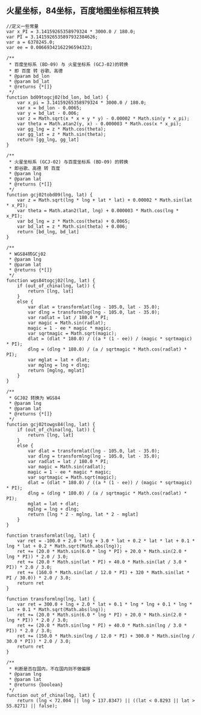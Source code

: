 ## 火星坐标，84坐标，百度地图坐标相互转换

    //定义一些常量
    var x_PI = 3.14159265358979324 * 3000.0 / 180.0;
    var PI = 3.1415926535897932384626;
    var a = 6378245.0;
    var ee = 0.00669342162296594323;
    
    /**
     * 百度坐标系 (BD-09) 与 火星坐标系 (GCJ-02)的转换
     * 即 百度 转 谷歌、高德
     * @param bd_lon
     * @param bd_lat
     * @returns {*[]}
     */
    function bd09togcj02(bd_lon, bd_lat) {
        var x_pi = 3.14159265358979324 * 3000.0 / 180.0;
        var x = bd_lon - 0.0065;
        var y = bd_lat - 0.006;
        var z = Math.sqrt(x * x + y * y) - 0.00002 * Math.sin(y * x_pi);
        var theta = Math.atan2(y, x) - 0.000003 * Math.cos(x * x_pi);
        var gg_lng = z * Math.cos(theta);
        var gg_lat = z * Math.sin(theta);
        return [gg_lng, gg_lat]
    }
    
    /**
     * 火星坐标系 (GCJ-02) 与百度坐标系 (BD-09) 的转换
     * 即谷歌、高德 转 百度
     * @param lng
     * @param lat
     * @returns {*[]}
     */
    function gcj02tobd09(lng, lat) {
        var z = Math.sqrt(lng * lng + lat * lat) + 0.00002 * Math.sin(lat * x_PI);
        var theta = Math.atan2(lat, lng) + 0.000003 * Math.cos(lng * x_PI);
        var bd_lng = z * Math.cos(theta) + 0.0065;
        var bd_lat = z * Math.sin(theta) + 0.006;
        return [bd_lng, bd_lat]
    }
    
    /**
     * WGS84转GCj02
     * @param lng
     * @param lat
     * @returns {*[]}
     */
    function wgs84togcj02(lng, lat) {
        if (out_of_china(lng, lat)) {
            return [lng, lat]
        }
        else {
            var dlat = transformlat(lng - 105.0, lat - 35.0);
            var dlng = transformlng(lng - 105.0, lat - 35.0);
            var radlat = lat / 180.0 * PI;
            var magic = Math.sin(radlat);
            magic = 1 - ee * magic * magic;
            var sqrtmagic = Math.sqrt(magic);
            dlat = (dlat * 180.0) / ((a * (1 - ee)) / (magic * sqrtmagic) * PI);
            dlng = (dlng * 180.0) / (a / sqrtmagic * Math.cos(radlat) * PI);
            var mglat = lat + dlat;
            var mglng = lng + dlng;
            return [mglng, mglat]
        }
    }
    
    /**
     * GCJ02 转换为 WGS84
     * @param lng
     * @param lat
     * @returns {*[]}
     */
    function gcj02towgs84(lng, lat) {
        if (out_of_china(lng, lat)) {
            return [lng, lat]
        }
        else {
            var dlat = transformlat(lng - 105.0, lat - 35.0);
            var dlng = transformlng(lng - 105.0, lat - 35.0);
            var radlat = lat / 180.0 * PI;
            var magic = Math.sin(radlat);
            magic = 1 - ee * magic * magic;
            var sqrtmagic = Math.sqrt(magic);
            dlat = (dlat * 180.0) / ((a * (1 - ee)) / (magic * sqrtmagic) * PI);
            dlng = (dlng * 180.0) / (a / sqrtmagic * Math.cos(radlat) * PI);
            mglat = lat + dlat;
            mglng = lng + dlng;
            return [lng * 2 - mglng, lat * 2 - mglat]
        }
    }
    
    function transformlat(lng, lat) {
        var ret = -100.0 + 2.0 * lng + 3.0 * lat + 0.2 * lat * lat + 0.1 * lng * lat + 0.2 * Math.sqrt(Math.abs(lng));
        ret += (20.0 * Math.sin(6.0 * lng * PI) + 20.0 * Math.sin(2.0 * lng * PI)) * 2.0 / 3.0;
        ret += (20.0 * Math.sin(lat * PI) + 40.0 * Math.sin(lat / 3.0 * PI)) * 2.0 / 3.0;
        ret += (160.0 * Math.sin(lat / 12.0 * PI) + 320 * Math.sin(lat * PI / 30.0)) * 2.0 / 3.0;
        return ret
    }
    
    function transformlng(lng, lat) {
        var ret = 300.0 + lng + 2.0 * lat + 0.1 * lng * lng + 0.1 * lng * lat + 0.1 * Math.sqrt(Math.abs(lng));
        ret += (20.0 * Math.sin(6.0 * lng * PI) + 20.0 * Math.sin(2.0 * lng * PI)) * 2.0 / 3.0;
        ret += (20.0 * Math.sin(lng * PI) + 40.0 * Math.sin(lng / 3.0 * PI)) * 2.0 / 3.0;
        ret += (150.0 * Math.sin(lng / 12.0 * PI) + 300.0 * Math.sin(lng / 30.0 * PI)) * 2.0 / 3.0;
        return ret
    }
    
    /**
     * 判断是否在国内，不在国内则不做偏移
     * @param lng
     * @param lat
     * @returns {boolean}
     */
    function out_of_china(lng, lat) {
        return (lng < 72.004 || lng > 137.8347) || ((lat < 0.8293 || lat > 55.8271) || false);